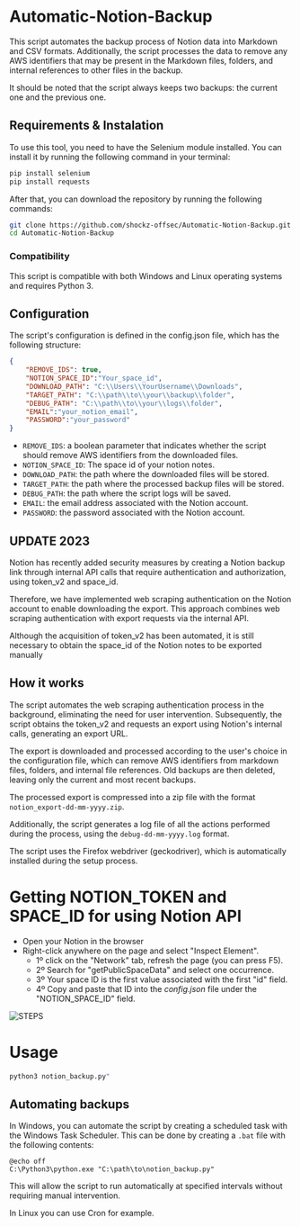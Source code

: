 # Automatic-Notion-Backup
This script automates the backup process of Notion data into Markdown and CSV formats. Additionally, the script processes the data to remove any AWS identifiers that may be present in the Markdown files, folders, and internal references to other files in the backup.

It should be noted that the script always keeps two backups: the current one and the previous one.

## Requirements & Instalation
To use this tool, you need to have the Selenium module installed. You can install it by running the following command in your terminal:

```bash
pip install selenium
pip install requests
```

After that, you can download the repository by running the following commands:

```bash
git clone https://github.com/shockz-offsec/Automatic-Notion-Backup.git
cd Automatic-Notion-Backup
```

### Compatibility

This script is compatible with both Windows and Linux operating systems and requires Python 3.

## Configuration

The script's configuration is defined in the config.json file, which has the following structure:

```json
{
    "REMOVE_IDS": true,
    "NOTION_SPACE_ID":"Your_space_id",
    "DOWNLOAD_PATH": "C:\\Users\\YourUsername\\Downloads",
    "TARGET_PATH": "C:\\path\\to\\your\\backup\\folder",
    "DEBUG_PATH": "C:\\path\\to\\your\\logs\\folder",
    "EMAIL":"your_notion_email",
    "PASSWORD":"your_password"
}
```

* `REMOVE_IDS`: a boolean parameter that indicates whether the script should remove AWS identifiers from the downloaded files.
* `NOTION_SPACE_ID`: The space id of your notion notes.
* `DOWNLOAD_PATH`: the path where the downloaded files will be stored.
* `TARGET_PATH`: the path where the processed backup files will be stored.
* `DEBUG_PATH`: the path where the script logs will be saved.
* `EMAIL`: the email address associated with the Notion account.
* `PASSWORD`: the password associated with the Notion account.

## UPDATE 2023
Notion has recently added security measures by creating a Notion backup link through internal API calls that require authentication and authorization, using token_v2 and space_id. 

Therefore, we have implemented web scraping authentication on the Notion account to enable downloading the export. This approach combines web scraping authentication with export requests via the internal API. 

Although the acquisition of token_v2 has been automated, it is still necessary to obtain the space_id of the Notion notes to be exported manually

## How it works

The script automates the web scraping authentication process in the background, eliminating the need for user intervention. Subsequently, the script obtains the token_v2 and requests an export using Notion's internal calls, generating an export URL. 

The export is downloaded and processed according to the user's choice in the configuration file, which can remove AWS identifiers from markdown files, folders, and internal file references. Old backups are then deleted, leaving only the current and most recent backups. 

The processed export is compressed into a zip file with the format `notion_export-dd-mm-yyyy.zip`. 

Additionally, the script generates a log file of all the actions performed during the process, using the `debug-dd-mm-yyyy.log` format.

The script uses the Firefox webdriver (geckodriver), which is automatically installed during the setup process.


# Getting NOTION_TOKEN and SPACE_ID for using Notion API

- Open your Notion in the browser
- Right-click anywhere on the page and select "Inspect Element".
  - 1º click on the "Network" tab, refresh the page (you can press F5).
  - 2º Search for "getPublicSpaceData" and select one occurrence.
  - 3º Your space ID is the first value associated with the first "id" field.
  - 4º Copy and paste that ID into the *config.json* file under the "NOTION_SPACE_ID" field.
  
![STEPS](https://user-images.githubusercontent.com/67438760/230782980-9794d5d9-1045-4f2a-923b-396b0725f255.png)

# Usage

```bash
python3 notion_backup.py"
```

## Automating backups

In Windows, you can automate the script by creating a scheduled task with the Windows Task Scheduler. This can be done by creating a `.bat` file with the following contents:

```batch
@echo off
C:\Python3\python.exe "C:\path\to\notion_backup.py"
```
This will allow the script to run automatically at specified intervals without requiring manual intervention.

In Linux you can use Cron for example.
